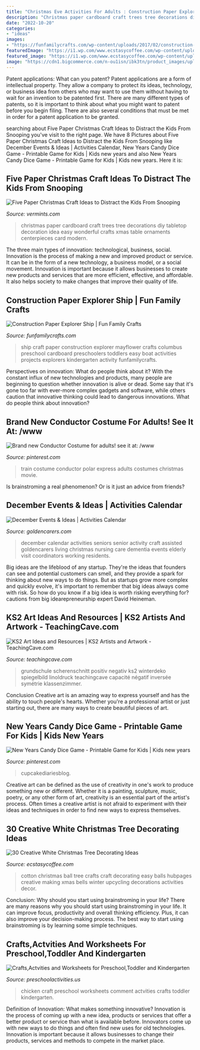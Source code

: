 ```yaml
---
title: "Christmas Eve Activities For Adults : Construction Paper Explorer Ship"
description: "Christmas paper cardboard craft trees tree decorations diy tabletop decoration idea easy wonderful crafts xmas table ornaments centerpieces card modern"
date: "2022-10-20"
categories:
- "ideas"
images:
- "https://funfamilycrafts.com/wp-content/uploads/2017/02/construction-paper-explorer-ship-cindy.jpg"
featuredImage: "https://i1.wp.com/www.ecstasycoffee.com/wp-content/uploads/2016/11/Cotton-Ball-Christmas-Tree.jpg?resize=600%2C800"
featured_image: "https://i1.wp.com/www.ecstasycoffee.com/wp-content/uploads/2016/11/Cotton-Ball-Christmas-Tree.jpg?resize=600%2C800"
image: "https://cdn1.bigcommerce.com/n-ou1isn/ibk3tn/product_images/uploaded_images/paper-christmas-trees.jpg"
---
```



Patent applications: What can you patent?
Patent applications are a form of intellectual property. They allow a company to protect its ideas, technology, or business idea from others who may want to use them without having to wait for an invention to be patented first. There are many different types of patents, so it is important to think about what you might want to patent before you begin filing. There are also several conditions that must be met in order for a patent application to be granted.

	

		
searching about Five Paper Christmas Craft Ideas to Distract the Kids From Snooping you've visit to the right page. We have 8 Pictures about Five Paper Christmas Craft Ideas to Distract the Kids From Snooping like December Events &amp; Ideas | Activities Calendar, New Years Candy Dice Game - Printable Game for Kids | Kids new years and also New Years Candy Dice Game - Printable Game for Kids | Kids new years. Here it is:
		
    
## Five Paper Christmas Craft Ideas To Distract The Kids From Snooping

<img loading=lazy src="https://cdn1.bigcommerce.com/n-ou1isn/ibk3tn/product_images/uploaded_images/paper-christmas-trees.jpg" onerror="this.onerror=null;this.src='https://tse2.mm.bing.net/th?id=OIP.bchgTOJoFGallguaFhElAAHaKO&amp;pid=15.1';" alt="Five Paper Christmas Craft Ideas to Distract the Kids From Snooping">

_Source: vermints.com_

>christmas paper cardboard craft trees tree decorations diy tabletop decoration idea easy wonderful crafts xmas table ornaments centerpieces card modern. 

	

The three main types of innovation: technological, business, social.
Innovation is the process of making a new and improved product or service. It can be in the form of a new technology, a business model, or a social movement. Innovation is important because it allows businesses to create new products and services that are more efficient, effective, and affordable. It also helps society to make changes that improve their quality of life.

    
## Construction Paper Explorer Ship | Fun Family Crafts

<img loading=lazy src="https://funfamilycrafts.com/wp-content/uploads/2017/02/construction-paper-explorer-ship-cindy.jpg" onerror="this.onerror=null;this.src='https://tse2.mm.bing.net/th?id=OIP.2789i74WXy1-mDKJjSxa5gHaLG&amp;pid=15.1';" alt="Construction Paper Explorer Ship | Fun Family Crafts">

_Source: funfamilycrafts.com_

>ship craft paper construction explorer mayflower crafts columbus preschool cardboard preschoolers toddlers easy boat activities projects explorers kindergarten activity funfamilycrafts. 

	

Perspectives on innovation: What do people think about it?
With the constant influx of new technologies and products, many people are beginning to question whether innovation is alive or dead. Some say that it's gone too far with ever-more complex gadgets and software, while others caution that innovative thinking could lead to dangerous innovations. What do people think about innovation?

    
## Brand New Conductor Costume For Adults! See It At: /www

<img loading=lazy src="https://i.pinimg.com/736x/56/42/95/56429501c8524c6a089bdb7950c47333--train-costume-costumes-for-adults.jpg" onerror="this.onerror=null;this.src='https://tse3.mm.bing.net/th?id=OIP.dtGNzyTdGD3BVq3dORrFUgHaNK&amp;pid=15.1';" alt="Brand new Conductor Costume for adults! see it at: /www">

_Source: pinterest.com_

>train costume conductor polar express adults costumes christmas movie. 

	

Is brainstroming a real phenomenon? Or is it just an advice from friends?

    
## December Events &amp; Ideas | Activities Calendar

<img loading=lazy src="https://www.goldencarers.com/assets/img/calendar/12-december-pinterest.jpg" onerror="this.onerror=null;this.src='https://tse1.mm.bing.net/th?id=OIP.8xO4TywZTM_MfOcrDKGxqQHaMP&amp;pid=15.1';" alt="December Events &amp; Ideas | Activities Calendar">

_Source: goldencarers.com_

>december calendar activities seniors senior activity craft assisted goldencarers living christmas nursing care dementia events elderly visit coordinators working residents. 

	

Big ideas are the lifeblood of any startup. They're the ideas that founders can see and potential customers can smell, and they provide a spark for thinking about new ways to do things. But as startups grow more complex and quickly evolve, it's important to remember that big ideas always come with risk. So how do you know if a big idea is worth risking everything for? cautions from big idearepreneurship expert David Heineman.

    
## KS2 Art Ideas And Resources | KS2 Artists And Artwork - TeachingCave.com

<img loading=lazy src="https://www.teachingcave.com/wp-content/uploads/2016/07/symmetry-art.jpg" onerror="this.onerror=null;this.src='https://tse4.mm.bing.net/th?id=OIP.R1aNtMOfBIanEWiXVOD9YQAAAA&amp;pid=15.1';" alt="KS2 Art Ideas and Resources | KS2 Artists and Artwork - TeachingCave.com">

_Source: teachingcave.com_

>grundschule scherenschnitt positiv negativ ks2 winterdeko spiegelbild linoldruck teachingcave capacité négatif inversée symétrie klassenzimmer. 

	

Conclusion
Creative art is an amazing way to express yourself and has the ability to touch people's hearts. Whether you're a professional artist or just starting out, there are many ways to create beautiful pieces of art.

    
## New Years Candy Dice Game - Printable Game For Kids | Kids New Years

<img loading=lazy src="https://i.pinimg.com/736x/48/44/cc/4844ccc7ba785c9f06d4653370aea898.jpg" onerror="this.onerror=null;this.src='https://tse1.mm.bing.net/th?id=OIP.r9pkSnNqtAnROjzARc-A_gHaKX&amp;pid=15.1';" alt="New Years Candy Dice Game - Printable Game for Kids | Kids new years">

_Source: pinterest.com_

>cupcakediariesblog. 

	

Creative art can be defined as the use of creativity in one's work to produce something new or different. Whether it is a painting, sculpture, music, poetry, or any other form of art, creativity is an essential part of the artist's process. Often times a creative artist is not afraid to experiment with their ideas and techniques in order to find new ways to express themselves.

    
## 30 Creative White Christmas Tree Decorating Ideas

<img loading=lazy src="https://i1.wp.com/www.ecstasycoffee.com/wp-content/uploads/2016/11/Cotton-Ball-Christmas-Tree.jpg?resize=600%2C800" onerror="this.onerror=null;this.src='https://tse1.mm.bing.net/th?id=OIP.wnrAIk0ECUbMRzO8T4C_LwHaJ4&amp;pid=15.1';" alt="30 Creative White Christmas Tree Decorating Ideas">

_Source: ecstasycoffee.com_

>cotton christmas ball tree crafts craft decorating easy balls hubpages creative making xmas bells winter upcycling decorations activities decor. 

	

Conclusion: Why should you start using brainstroming in your life?
There are many reasons why you should start using brainstroming in your life. It can improve focus, productivity and overall thinking efficiency. Plus, it can also improve your decision-making process. The best way to start using brainstroming is by learning some simple techniques.

    
## Crafts,Actvities And Worksheets For Preschool,Toddler And Kindergarten

<img loading=lazy src="http://www.preschoolactivities.us/wp-content/uploads/2014/12/chicken-craft1.jpg" onerror="this.onerror=null;this.src='https://tse2.mm.bing.net/th?id=OIP.QXz_4eZJ-Iy1q3RhQd1nPQHaJ4&amp;pid=15.1';" alt="Crafts,Actvities and Worksheets for Preschool,Toddler and Kindergarten">

_Source: preschoolactivities.us_

>chicken craft preschool worksheets comment actvities crafts toddler kindergarten. 

	

Definition of Innovation: What makes something innovative?
Innovation is the process of coming up with a new idea, products or services that offer a better product or service than what is available before. Innovators come up with new ways to do things and often find new uses for old technologies. Innovation is important because it allows businesses to change their products, services and methods to compete in the market place.


